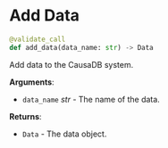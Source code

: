# Add Data

```python
@validate_call
def add_data(data_name: str) -> Data
```

Add data to the CausaDB system.

**Arguments**:

- `data_name` _str_ - The name of the data.
  

**Returns**:

- `Data` - The data object.

<a id="causadb.CausaDB.get_model"></a>

